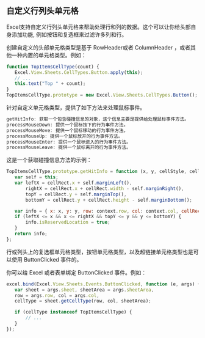 ## 自定义行列头单元格
Excel支持自定义行列头单元格来帮助处理行和列的数据。这个可以让你给头部自身添加功能, 例如按钮和复选框来过滤许多列和行。

创建自定义的头部单元格类型是基于 RowHeader或者 ColumnHeader ，或者其他一种内置的单元格类型。例如：
```JavaScript
function TopItemsCellType(count) {
   Excel.View.Sheets.CellTypes.Button.apply(this);
   // ... 
   this.text("Top " + count);
}
TopItemsCellType.prototype = new Excel.View.Sheets.CellTypes.Button();
```

针对自定义单元格类型，提供了如下方法来处理鼠标事件。
```JavaScript
getHitInfo: 获取一个包含碰撞信息的对象，这个信息主要是提供给处理鼠标事件方法。
processMouseDown: 提供一个鼠标按下的行为事件方法。
processMouseMove: 提供一个鼠标移动的行为事件方法。
processMouseUp: 提供一个鼠标放开的行为事件方法。
processMouseEnter: 提供一个鼠标进入的行为事件方法。
processMouseLeave: 提供一个鼠标离开的行为事件方法。
```

这是一个获取碰撞信息方法的示例：
```JavaScript
TopItemsCellType.prototype.getHitInfo = function (x, y, cellStyle, cellRect, context) {
   var self = this;
   var leftX = cellRect.x + self.marginLeft(),
       rightX = cellRect.x + cellRect.width - self.marginRight(),
       topY = cellRect.y + self.marginTop(),
       bottomY = cellRect.y + cellRect.height - self.marginBottom();

   var info = { x: x, y: y, row: context.row, col: context.col, cellRect: cellRect, sheetArea: context.sheetArea, sheet: context.sheet };
   if (leftX <= x && x <= rightX && topY <= y && y <= bottomY) {
       info.isReservedLocation = true;
   }
   return info;
};
```

行或列头上的复选框单元格类型，按钮单元格类型，以及超链接单元格类型也是可以使用 ButtonClicked 事件的。

你可以给 Excel 或者表单绑定 ButtonClicked 事件。例如：
```JavaScript
excel.bind(Excel.View.Sheets.Events.ButtonClicked, function (e, args) {
   var sheet = args.sheet, sheetArea = args.sheetArea,
   row = args.row, col = args.col,
   cellType = sheet.getCellType(row, col, sheetArea);

   if (cellType instanceof TopItemsCellType) {
       // ...
   }
});
```